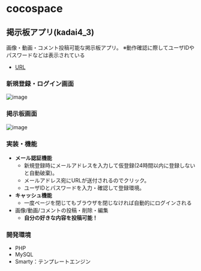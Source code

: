 # cocospace

## 掲示板アプリ(kadai4_3)
画像・動画・コメント投稿可能な掲示板アプリ。
※動作確認に際してユーザIDやパスワードなどは表示されている

* [URL](http://co-19-214.99sv-coco.com/kadai4_2/login-form.php)

### 新規登録・ログイン画面
![image](https://user-images.githubusercontent.com/50240567/129445349-c1dfdaca-1ff2-44c4-9ea4-4c5e280125a9.png)

### 掲示板画面
![image](https://user-images.githubusercontent.com/50240567/129445382-0821491d-fa6d-48f0-be7f-77d288a7c1a3.png)

### 実装・機能
* **メール認証機能**
  * 新規登録時にメールアドレスを入力して仮登録(24時間以内に登録しないと自動破棄)。
  * メールアドレス宛にURLが送付されるのでクリック。
  * ユーザIDとパスワードを入力・確認して登録環境。
* **キャッシュ機能**
  * 一度ページを閉じてもブラウザを閉じなければ自動的にログインされる
* 画像/動画/コメントの投稿・削除・編集
  * **自分の好きな内容を投稿可能！**

### 開発環境
* PHP
* MySQL
* Smarty：テンプレートエンジン
